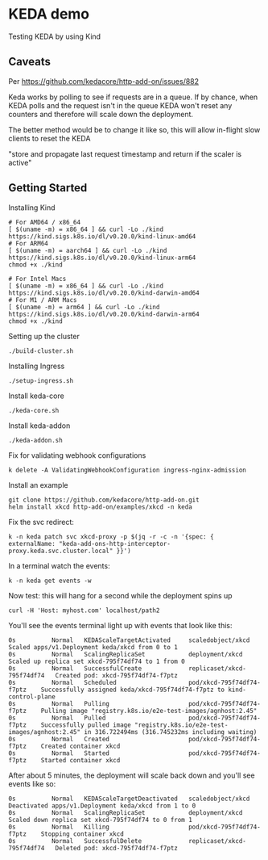 # KEDA demo

Testing KEDA by using Kind

## Caveats

Per https://github.com/kedacore/http-add-on/issues/882

Keda works by polling to see if requests are in a queue.  If by chance, when KEDA polls and the request isn't in the queue KEDA won't reset any counters and therefore will scale down the deployment.

The better method would be to change it like so, this will allow in-flight slow clients to reset the KEDA

"store and propagate last request timestamp and return if the scaler is active"

## Getting Started

Installing Kind

```
# For AMD64 / x86_64
[ $(uname -m) = x86_64 ] && curl -Lo ./kind https://kind.sigs.k8s.io/dl/v0.20.0/kind-linux-amd64
# For ARM64
[ $(uname -m) = aarch64 ] && curl -Lo ./kind https://kind.sigs.k8s.io/dl/v0.20.0/kind-linux-arm64
chmod +x ./kind

# For Intel Macs
[ $(uname -m) = x86_64 ] && curl -Lo ./kind https://kind.sigs.k8s.io/dl/v0.20.0/kind-darwin-amd64
# For M1 / ARM Macs
[ $(uname -m) = arm64 ] && curl -Lo ./kind https://kind.sigs.k8s.io/dl/v0.20.0/kind-darwin-arm64
chmod +x ./kind
```

Setting up the cluster

```
./build-cluster.sh
```

Installing Ingress

```
./setup-ingress.sh
```

Install keda-core

```
./keda-core.sh
```

Install keda-addon

```
./keda-addon.sh
```

Fix for validating webhook configurations
```
k delete -A ValidatingWebhookConfiguration ingress-nginx-admission
```

Install an example

```
git clone https://github.com/kedacore/http-add-on.git
helm install xkcd http-add-on/examples/xkcd -n keda
```

Fix the svc redirect:
```
k -n keda patch svc xkcd-proxy -p $(jq -r -c -n '{spec: { externalName: "keda-add-ons-http-interceptor-proxy.keda.svc.cluster.local" }}')
```

In a terminal watch the events:
```
k -n keda get events -w
```

Now test: this will hang for a second while the deployment spins up
```
curl -H 'Host: myhost.com' localhost/path2
```

You'll see the events terminal light up with events that look like this:
```
0s          Normal   KEDAScaleTargetActivated     scaledobject/xkcd            Scaled apps/v1.Deployment keda/xkcd from 0 to 1
0s          Normal   ScalingReplicaSet            deployment/xkcd              Scaled up replica set xkcd-795f74df74 to 1 from 0
0s          Normal   SuccessfulCreate             replicaset/xkcd-795f74df74   Created pod: xkcd-795f74df74-f7ptz
0s          Normal   Scheduled                    pod/xkcd-795f74df74-f7ptz    Successfully assigned keda/xkcd-795f74df74-f7ptz to kind-control-plane
0s          Normal   Pulling                      pod/xkcd-795f74df74-f7ptz    Pulling image "registry.k8s.io/e2e-test-images/agnhost:2.45"
0s          Normal   Pulled                       pod/xkcd-795f74df74-f7ptz    Successfully pulled image "registry.k8s.io/e2e-test-images/agnhost:2.45" in 316.722494ms (316.745232ms including waiting)
0s          Normal   Created                      pod/xkcd-795f74df74-f7ptz    Created container xkcd
0s          Normal   Started                      pod/xkcd-795f74df74-f7ptz    Started container xkcd
```

After about 5 minutes, the deployment will scale back down and you'll see events like so:
```
0s          Normal   KEDAScaleTargetDeactivated   scaledobject/xkcd            Deactivated apps/v1.Deployment keda/xkcd from 1 to 0
0s          Normal   ScalingReplicaSet            deployment/xkcd              Scaled down replica set xkcd-795f74df74 to 0 from 1
0s          Normal   Killing                      pod/xkcd-795f74df74-f7ptz    Stopping container xkcd
0s          Normal   SuccessfulDelete             replicaset/xkcd-795f74df74   Deleted pod: xkcd-795f74df74-f7ptz
```

